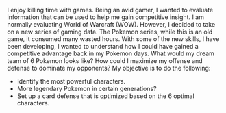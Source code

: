 I enjoy killing time with games. Being an avid gamer, I wanted to evaluate information that can be used to help me gain competitive insight. I am normally evaluating World of Warcraft (WOW). However, I decided to take on a new series of gaming data. The Pokemon series, while this is an old game, it consumed many wasted hours. With some of the new skills, I have been developing, I wanted to understand how I could have gained a competitive advantage back in my Pokemon days. What would my dream team of 6 Pokemon looks like? How could I maximize my offense and defense to dominate my opponents? My objective is to do the following:

- Identify the most powerful characters.
- More legendary Pokemon in certain generations?
- Set up a card defense that is optimized based on the 6 optimal characters.
